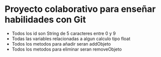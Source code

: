 # Proyecto colaborativo para enseñar habilidades con Git

- Todos los id son String de 5 caracteres entre 0 y 9
- Todas las variables relacionadas a algun calculo tipo float
- Todos los metodos para añadir seran addObjeto
- Todos los metodos para eliminar seran removeObjeto
